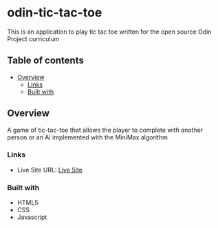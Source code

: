 # odin-tic-tac-toe

This is an application to play tic tac toe written
for the open source Odin Project curriculum

## Table of contents

- [Overview](#overview)
  - [Links](#links)
  - [Built with](#built-with)

## Overview

A game of tic-tac-toe that allows the player to
complete with another person or an AI implemented
with the MiniMax algorithm

### Links

- Live Site URL: [Live Site](https://holdenr505.github.io/odin-tic-tac-toe)

### Built with

- HTML5
- CSS
- Javascript
